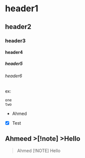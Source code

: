 # header1
## header2
### header3
#### header4
##### header5
###### header6
ex:

```
one
two
```

* Ahmed
- [x] Test
## Ahmeed >[!note] >Hello
> Ahmed
>[!NOTE]
> Hello
